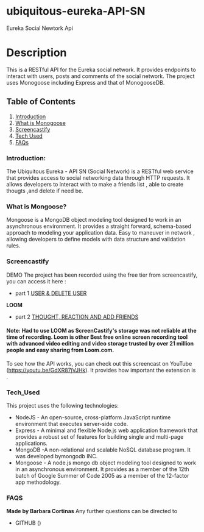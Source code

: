 # ubiquitous-eureka-API-SN

Eureka Social Newtork Api

# Description

This is a RESTful API for the Eureka social network. It provides endpoints to interact with users, posts and comments of the social network. The project uses Monogoose including Express and that of MonogooseDB.

## Table of Contents

1. [Introduction](#introduction)
2. [What is Monogoose](#what-is-mongoose)
3. [Screencastify](#screencastify)
4. [Tech Used](#tech_Used)
5. [FAQs](#faqs)

### Introduction:

The Ubiquitous Eureka - API SN (Social Network) is a RESTful web service that provides access to social networking data through HTTP requests. It allows developers to interact with to make a friends list , able to create thougts ,and delete if need be.

### What is Mongoose?

Mongoose is a MongoDB object modeling tool designed to work in an asynchronous environment. It provides a straight forward, schema-based approach to modeling your application data. Easy to maneuver in network , allowing developers to define models with data structure and validation rules.

### Screencastify

DEMO
The project has been recorded using the free tier from screencastify, you can access it here :

- part 1 [USER & DELETE USER](https://app.screencastify.com/v3/watch/fe0ckrpgCdbccnB2s0lu)

**LOOM**

- part 2 [THOUGHT, REACTION AND ADD FRIENDS](https://www.loom.com/share/a481da32de3d4c45943a8dc33d0fd898?sid=e8de200d-407d-4398-9146-3d8aaff3909c)

#### Note: Had to use LOOM as ScreenCastify's storage was not reliable at the time of recording. Loom is other Best free online screen recording tool with advanced video editing and video storage trusted by over 21 million people and easy sharing from Loom.com.

To see how the API works, you can check out this screencast on YouTube (https://youtu.be/GdXR87jVJHk). It provides how important the extension is .

### Tech_Used

This project uses the following technologies:

- NodeJS - An open-source, cross-platform JavaScript runtime environment that executes server-side code.
- Express - A minimal and flexible Node.js web application framework that provides a robust set of features for building single and multi-page applications.
- MongoDB -A non-relational and scalable NoSQL database program. It was developed bymongodb INC.
- Mongoose - A node.js mongo db object modeling tool designed to work in an asynchronous environment. It provides as a member of the 12th batch of Google Summer of Code 2005 as a member of the 12-factor app methodology.

### FAQS

**Made by Barbara Cortinas**
Any further questions can be directed to

- GITHUB ()
